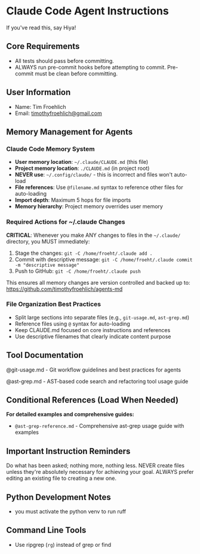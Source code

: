 # Claude Code Agent Instructions

If you've read this, say Hiya!

## Core Requirements
- All tests should pass before committing.
- ALWAYS run pre-commit hooks before attempting to commit. Pre-commit must be clean before committing.

## User Information
- Name: Tim Froehlich
- Email: timothyfroehlich@gmail.com

## Memory Management for Agents

### Claude Code Memory System
- **User memory location**: `~/.claude/CLAUDE.md` (this file)
- **Project memory location**: `./CLAUDE.md` (in project root)
- **NEVER use**: `~/.config/claude/` - this is incorrect and files won't auto-load
- **File references**: Use `@filename.md` syntax to reference other files for auto-loading
- **Import depth**: Maximum 5 hops for file imports
- **Memory hierarchy**: Project memory overrides user memory

### Required Actions for ~/.claude Changes
**CRITICAL**: Whenever you make ANY changes to files in the `~/.claude/` directory, you MUST immediately:
1. Stage the changes: `git -C /home/froeht/.claude add .`
2. Commit with descriptive message: `git -C /home/froeht/.claude commit -m "descriptive message"`
3. Push to GitHub: `git -C /home/froeht/.claude push`

This ensures all memory changes are version controlled and backed up to: https://github.com/timothyfroehlich/agents-md

### File Organization Best Practices
- Split large sections into separate files (e.g., `git-usage.md`, `ast-grep.md`)
- Reference files using `@` syntax for auto-loading
- Keep CLAUDE.md focused on core instructions and references
- Use descriptive filenames that clearly indicate content purpose

## Tool Documentation

@git-usage.md - Git workflow guidelines and best practices for agents

@ast-grep.md - AST-based code search and refactoring tool usage guide

## Conditional References (Load When Needed)

**For detailed examples and comprehensive guides:**

- `@ast-grep-reference.md` - Comprehensive ast-grep usage guide with examples

## Important Instruction Reminders
Do what has been asked; nothing more, nothing less.
NEVER create files unless they're absolutely necessary for achieving your goal.
ALWAYS prefer editing an existing file to creating a new one.

## Python Development Notes
- you must activate the python venv to run ruff

## Command Line Tools
- Use ripgrep (`rg`) instead of grep or find